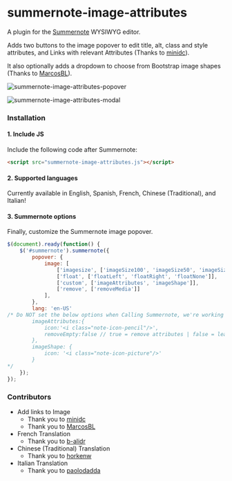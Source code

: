# summernote-image-attributes
A plugin for the [Summernote](https://github.com/summernote/summernote/) WYSIWYG editor.

Adds two buttons to the image popover to edit title, alt, class and style attributes, and Links with relevant Attributes (Thanks to [minidc](https://github.com/ninidc)).

It also optionally adds a dropdown to choose from Bootstrap image shapes (Thanks to [MarcosBL](https://github.com/MarcosBL)).

![summernote-image-attributes-popover](https://github.com/StudioJunkyard/summernote-image-attributes/blob/master/summernote-image-attributes-popover.png)

![summernote-image-attributes-modal](https://github.com/StudioJunkyard/summernote-image-attributes/blob/master/summernote-image-attributes-dialog.png)

### Installation

#### 1. Include JS

Include the following code after Summernote:

```html
<script src="summernote-image-attributes.js"></script>
```

#### 2. Supported languages

Currently available in English, Spanish, French, Chinese (Traditional), and Italian!

#### 3. Summernote options

Finally, customize the Summernote image popover.

```javascript
$(document).ready(function() {
    $('#summernote').summernote({
        popover: {
            image: [
                ['imagesize', ['imageSize100', 'imageSize50', 'imageSize25']],
                ['float', ['floatLeft', 'floatRight', 'floatNone']],
                ['custom', ['imageAttributes', 'imageShape']],
                ['remove', ['removeMedia']]
            ],
        },
        lang: 'en-US'
/* Do NOT set the below options when Calling Summernote, we're working on why these are throwing an error that causes the plugin not to work.
        imageAttributes:{
            icon:'<i class="note-icon-pencil"/>',
            removeEmpty:false // true = remove attributes | false = leave empty if present
        },
        imageShape: {
            icon: '<i class="note-icon-picture"/>'
        }
*/
    });
});
```

### Contributors
- Add links to Image
  - Thank you to [minidc](https://github.com/ninidc)
  - Thank you to [MarcosBL](https://github.com/MarcosBL)
- French Translation
  - Thank you to [b-alidr](https://github.com/b-alidra)
- Chinese (Traditional) Translation
  - Thank you to [horkenw](https://github.com/horkenw)
- Italian Translation
  - Thank you to [paolodadda](https://github.com/paolodadda)
